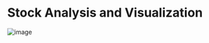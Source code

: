 # Stock Analysis and Visualization

![image](https://user-images.githubusercontent.com/114705723/235273795-0709a0cb-a01b-4cfd-86f3-b6d42149a082.png)
